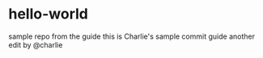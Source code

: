 # hello-world
sample repo from the guide
this is Charlie's sample commit guide 
another edit by @charlie
